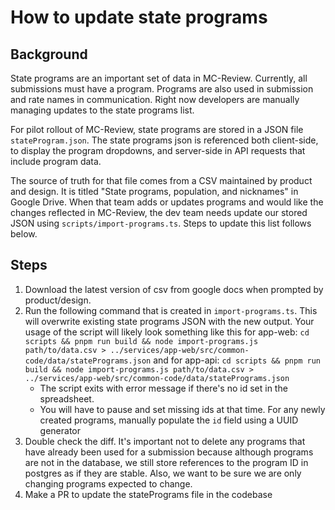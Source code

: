 # How to update state programs

## Background
State programs are an important set of data in MC-Review. Currently, all submissions must have a program. Programs are also used in submission and rate names in communication. Right now developers are manually managing updates to the state programs list.

For pilot rollout of MC-Review, state programs are stored in a JSON file `stateProgram.json`. The state programs json is referenced both client-side, to display the program dropdowns, and server-side in API requests that include program data.

The source of truth for that file comes from a CSV maintained by product and design. It is titled "State programs, population, and nicknames" in Google Drive. When that team adds or updates programs and would like the changes reflected in MC-Review, the dev team needs update our stored JSON using `scripts/import-programs.ts`. Steps to update this list follows below.

## Steps

1. Download the latest version of csv from google docs when prompted by product/design.
2. Run the following command that is created in  `import-programs.ts`. This will overwrite existing state programs JSON with the new output. Your usage of the script will likely look something like this for app-web:  `cd scripts && pnpm run build && node import-programs.js path/to/data.csv > ../services/app-web/src/common-code/data/statePrograms.json`
and for app-api: `cd scripts && pnpm run build && node import-programs.js path/to/data.csv > ../services/app-web/src/common-code/data/statePrograms.json`
    - The script exits with error message if there's no id set in the spreadsheet.
    - You will have to pause and set missing ids at that time. For any newly created programs, manually populate the `id` field using a UUID generator
3. Double check the diff. It's important not to delete any programs that have already been used for a submission because although programs are not in the database, we still store references to the program ID in postgres as if they are stable. Also, we want to be sure we are only changing programs expected to change.
5. Make a PR to update the statePrograms file in the codebase
